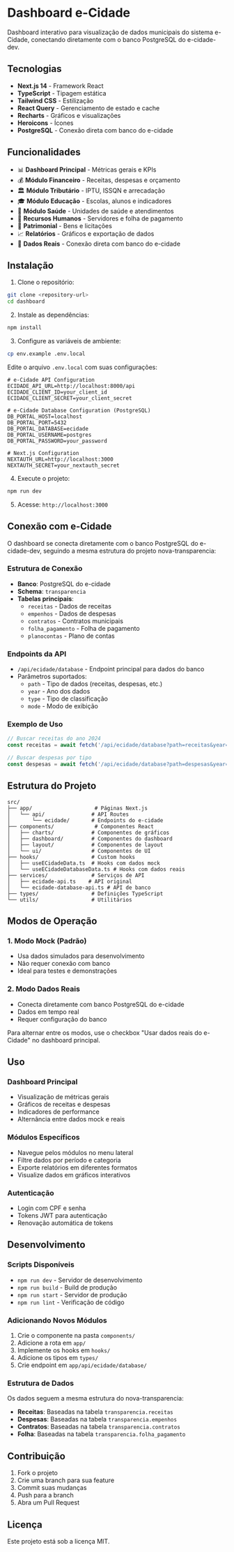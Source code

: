 # Dashboard e-Cidade

Dashboard interativo para visualização de dados municipais do sistema e-Cidade, conectando diretamente com o banco PostgreSQL do e-cidade-dev.

## Tecnologias

- **Next.js 14** - Framework React
- **TypeScript** - Tipagem estática
- **Tailwind CSS** - Estilização
- **React Query** - Gerenciamento de estado e cache
- **Recharts** - Gráficos e visualizações
- **Heroicons** - Ícones
- **PostgreSQL** - Conexão direta com banco do e-cidade

## Funcionalidades

- 📊 **Dashboard Principal** - Métricas gerais e KPIs
- 💰 **Módulo Financeiro** - Receitas, despesas e orçamento
- 🏛️ **Módulo Tributário** - IPTU, ISSQN e arrecadação
- 🎓 **Módulo Educação** - Escolas, alunos e indicadores
- 🏥 **Módulo Saúde** - Unidades de saúde e atendimentos
- 👥 **Recursos Humanos** - Servidores e folha de pagamento
- 🏢 **Patrimonial** - Bens e licitações
- 📈 **Relatórios** - Gráficos e exportação de dados
- 🔄 **Dados Reais** - Conexão direta com banco do e-cidade

## Instalação

1. Clone o repositório:
```bash
git clone <repository-url>
cd dashboard
```

2. Instale as dependências:
```bash
npm install
```

3. Configure as variáveis de ambiente:
```bash
cp env.example .env.local
```

Edite o arquivo `.env.local` com suas configurações:
```env
# e-Cidade API Configuration
ECIDADE_API_URL=http://localhost:8000/api
ECIDADE_CLIENT_ID=your_client_id
ECIDADE_CLIENT_SECRET=your_client_secret

# e-Cidade Database Configuration (PostgreSQL)
DB_PORTAL_HOST=localhost
DB_PORTAL_PORT=5432
DB_PORTAL_DATABASE=ecidade
DB_PORTAL_USERNAME=postgres
DB_PORTAL_PASSWORD=your_password

# Next.js Configuration
NEXTAUTH_URL=http://localhost:3000
NEXTAUTH_SECRET=your_nextauth_secret
```

4. Execute o projeto:
```bash
npm run dev
```

5. Acesse: `http://localhost:3000`

## Conexão com e-Cidade

O dashboard se conecta diretamente com o banco PostgreSQL do e-cidade-dev, seguindo a mesma estrutura do projeto nova-transparencia:

### Estrutura de Conexão
- **Banco**: PostgreSQL do e-cidade
- **Schema**: `transparencia`
- **Tabelas principais**:
  - `receitas` - Dados de receitas
  - `empenhos` - Dados de despesas
  - `contratos` - Contratos municipais
  - `folha_pagamento` - Folha de pagamento
  - `planocontas` - Plano de contas

### Endpoints da API
- `/api/ecidade/database` - Endpoint principal para dados do banco
- Parâmetros suportados:
  - `path` - Tipo de dados (receitas, despesas, etc.)
  - `year` - Ano dos dados
  - `type` - Tipo de classificação
  - `mode` - Modo de exibição

### Exemplo de Uso
```typescript
// Buscar receitas do ano 2024
const receitas = await fetch('/api/ecidade/database?path=receitas&year=2024');

// Buscar despesas por tipo
const despesas = await fetch('/api/ecidade/database?path=despesas&year=2024&type=1');
```

## Estrutura do Projeto

```
src/
├── app/                    # Páginas Next.js
│   └── api/               # API Routes
│       └── ecidade/       # Endpoints do e-cidade
├── components/             # Componentes React
│   ├── charts/            # Componentes de gráficos
│   ├── dashboard/         # Componentes do dashboard
│   ├── layout/            # Componentes de layout
│   └── ui/                # Componentes de UI
├── hooks/                 # Custom hooks
│   ├── useECidadeData.ts  # Hooks com dados mock
│   └── useECidadeDatabaseData.ts # Hooks com dados reais
├── services/              # Serviços de API
│   ├── ecidade-api.ts    # API original
│   └── ecidade-database-api.ts # API de banco
├── types/                 # Definições TypeScript
└── utils/                 # Utilitários
```

## Modos de Operação

### 1. Modo Mock (Padrão)
- Usa dados simulados para desenvolvimento
- Não requer conexão com banco
- Ideal para testes e demonstrações

### 2. Modo Dados Reais
- Conecta diretamente com banco PostgreSQL do e-cidade
- Dados em tempo real
- Requer configuração do banco

Para alternar entre os modos, use o checkbox "Usar dados reais do e-Cidade" no dashboard principal.

## Uso

### Dashboard Principal
- Visualização de métricas gerais
- Gráficos de receitas e despesas
- Indicadores de performance
- Alternância entre dados mock e reais

### Módulos Específicos
- Navegue pelos módulos no menu lateral
- Filtre dados por período e categoria
- Exporte relatórios em diferentes formatos
- Visualize dados em gráficos interativos

### Autenticação
- Login com CPF e senha
- Tokens JWT para autenticação
- Renovação automática de tokens

## Desenvolvimento

### Scripts Disponíveis
- `npm run dev` - Servidor de desenvolvimento
- `npm run build` - Build de produção
- `npm run start` - Servidor de produção
- `npm run lint` - Verificação de código

### Adicionando Novos Módulos
1. Crie o componente na pasta `components/`
2. Adicione a rota em `app/`
3. Implemente os hooks em `hooks/`
4. Adicione os tipos em `types/`
5. Crie endpoint em `app/api/ecidade/database/`

### Estrutura de Dados
Os dados seguem a mesma estrutura do nova-transparencia:
- **Receitas**: Baseadas na tabela `transparencia.receitas`
- **Despesas**: Baseadas na tabela `transparencia.empenhos`
- **Contratos**: Baseadas na tabela `transparencia.contratos`
- **Folha**: Baseadas na tabela `transparencia.folha_pagamento`

## Contribuição

1. Fork o projeto
2. Crie uma branch para sua feature
3. Commit suas mudanças
4. Push para a branch
5. Abra um Pull Request

## Licença

Este projeto está sob a licença MIT.